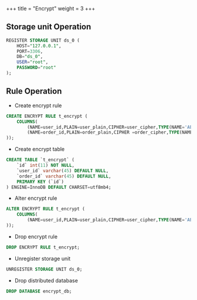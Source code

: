 +++
title = "Encrypt"
weight = 3
+++

## Storage unit Operation

```sql
REGISTER STORAGE UNIT ds_0 (
    HOST="127.0.0.1",
    PORT=3306,
    DB="ds_0",
    USER="root",
    PASSWORD="root"
);
```

## Rule Operation

- Create encrypt rule

```sql
CREATE ENCRYPT RULE t_encrypt (
    COLUMNS(
        (NAME=user_id,PLAIN=user_plain,CIPHER=user_cipher,TYPE(NAME='AES',PROPERTIES('aes-key-value'='123456abc'))),
        (NAME=order_id,PLAIN=order_plain,CIPHER =order_cipher,TYPE(NAME='RC4',PROPERTIES('rc4-key-value'='123456abc')))
));
```

- Create encrypt table

```sql
CREATE TABLE `t_encrypt` (
    `id` int(11) NOT NULL,
    `user_id` varchar(45) DEFAULT NULL,
    `order_id` varchar(45) DEFAULT NULL,
    PRIMARY KEY (`id`)
) ENGINE=InnoDB DEFAULT CHARSET=utf8mb4;
```

- Alter encrypt rule

```sql
ALTER ENCRYPT RULE t_encrypt (
    COLUMNS(
        (NAME=user_id,PLAIN=user_plain,CIPHER=user_cipher,TYPE(NAME='AES',PROPERTIES('aes-key-value'='123456abc')))
));
```

- Drop encrypt rule

```sql
DROP ENCRYPT RULE t_encrypt;
```

- Unregister storage unit

```sql
UNREGISTER STORAGE UNIT ds_0;
```

- Drop distributed database

```sql
DROP DATABASE encrypt_db;
```
